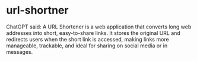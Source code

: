 # url-shortner
ChatGPT said:  A URL Shortener is a web application that converts long web addresses into short, easy-to-share links. It stores the original URL and redirects users when the short link is accessed, making links more manageable, trackable, and ideal for sharing on social media or in messages.
